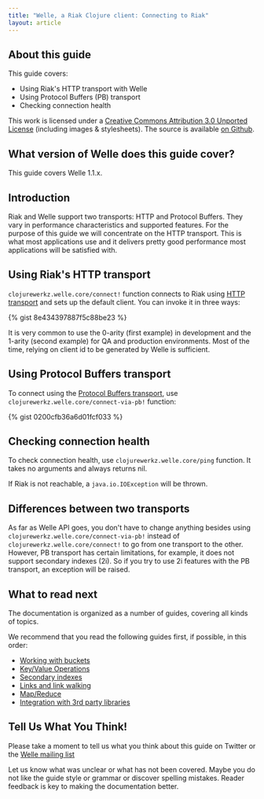 ```yaml
---
title: "Welle, a Riak Clojure client: Connecting to Riak"
layout: article
---
```


## About this guide

This guide covers:

 * Using Riak's HTTP transport with Welle
 * Using Protocol Buffers (PB) transport
 * Checking connection health

This work is licensed under a <a rel="license" href="http://creativecommons.org/licenses/by/3.0/">Creative Commons Attribution 3.0 Unported License</a> (including images & stylesheets). The source is available [on Github](https://github.com/clojurewerkz/welle.docs).


## What version of Welle does this guide cover?

This guide covers Welle 1.1.x.


## Introduction

Riak and Welle support two transports: HTTP and Protocol Buffers. They vary in performance characteristics and supported features. For the
purpose of this guide we will concentrate on the HTTP transport. This is what most applications use and it delivers pretty good performance
most applications will be satisfied with.


## Using Riak's HTTP transport

`clojurewerkz.welle.core/connect!` function connects to Riak using [HTTP transport](http://wiki.basho.com/HTTP-API.html) and sets up the default client. You can invoke it in
three ways:

{% gist 8e434397887f5c88be23 %}

It is very common to use the 0-arity (first example) in development and the 1-arity (second example) for QA and production environments.
Most of the time, relying on client id to be generated by Welle is sufficient.


## Using Protocol Buffers transport

To connect using the [Protocol Buffers transport](http://wiki.basho.com/PBC-API.html), use `clojurewerkz.welle.core/connect-via-pb!` function:

{% gist 0200cfb36a6d01fcf033 %}


## Checking connection health

To check connection health, use `clojurewerkz.welle.core/ping` function. It takes no arguments and always returns nil.

If Riak is not reachable, a `java.io.IOException` will be thrown.


## Differences between two transports

As far as Welle API goes, you don't have to change anything besides using `clojurewerkz.welle.core/connect-via-pb!` instead of `clojurewerkz.welle.core/connect!`
to go from one transport to the other. However, PB transport has certain limitations, for example, it does not support secondary indexes (2i).
So if you try to use 2i features with the PB transport, an exception will be raised.


## What to read next

The documentation is organized as a number of guides, covering all kinds of topics.

We recommend that you read the following guides first, if possible, in this order:

 * [Working with buckets](/articles/buckets.html)
 * [Key/Value Operations](/articles/kv.html)
 * [Secondary indexes](/articles/2i.html)
 * [Links and link walking](/articles/links.html)
 * [Map/Reduce](/articles/mapreduce.html)
 * [Integration with 3rd party libraries](/articles/integration.html)



## Tell Us What You Think!

Please take a moment to tell us what you think about this guide on Twitter or the [Welle mailing list](https://groups.google.com/forum/#!forum/clojure-riak)

Let us know what was unclear or what has not been covered. Maybe you do not like the guide style or grammar or discover spelling mistakes. Reader feedback is key to making the documentation better.
